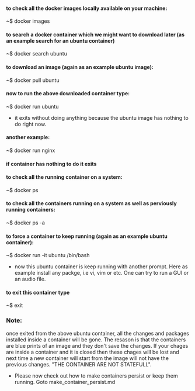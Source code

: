 #### to check all the docker images locally available on your machine:

~$ docker images

#### to search a docker container which we might want to download later (as an example search for an ubuntu container)

~$ docker search ubuntu

#### to download an image (again as an example ubuntu image):

~$ docker pull ubuntu

#### now to run the above downloaded container type:

~$ docker run ubuntu

- it exits without doing anything because the ubuntu image has nothing to do right now.

#### another example: 

~$ docker run nginx

#### if container has nothing to do it exits

#### to check all the running container on a system:

~$ docker ps

#### to check all the containers running on a system as well as perviously running containers: 

~$ docker ps -a

#### to force a container to keep running (again as an example ubuntu container):

~$ docker run -it ubuntu /bin/bash 

- now this ubuntu container is keep running with another prompt. Here as example install any packge, i.e vi, vim or etc. One can try to run a GUI or an audio file.


#### to exit this container type 

~$ exit

### Note:
once exited from the above ubuntu container, all the changes and packages installed inside a container will be gone. The resason is that the containers are blue prints of an image and they don't save the changes. If your chages are inside a container and it is closed then these chages will be lost and next time a new container will start from the image will not have the previous changes. "THE CONTAINER ARE NOT STATEFULL".

- Please now check out how to make containers persist or keep them running. Goto make_container_persist.md 